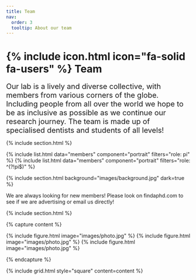 ```yaml
---
title: Team
nav:
  order: 3
  tooltip: About our team
---
```


# {% include icon.html icon="fa-solid fa-users" %} Team

<span style="font-size: 20px;">
Our lab is a lively and diverse collective, with members from various corners of the globe. Including people from all over the world we hope to be as inclusive as possible as we continue our research journey. The team is made up of specialised dentists and students of all levels!
</span>

{% include section.html %}

{% include list.html data="members" component="portrait" filters="role: pi" %}
{% include list.html data="members" component="portrait" filters="role: ^(?!pi$)" %}

{% include section.html background="images/background.jpg" dark=true %}

We are always looking for new members! Please look on findaphd.com to see if we are advertising or email us directly!

{% include section.html %}

{% capture content %}

{% include figure.html image="images/photo.jpg" %}
{% include figure.html image="images/photo.jpg" %}
{% include figure.html image="images/photo.jpg" %}

{% endcapture %}

{% include grid.html style="square" content=content %}
